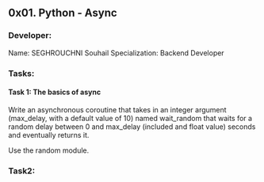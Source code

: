 ## 0x01. Python - Async

### Developer:
Name: SEGHROUCHNI Souhail
Specialization: Backend Developer

### Tasks:
#### Task 1: The basics of async
Write an asynchronous coroutine that takes in an integer argument (max_delay, with a default value of 10) named wait_random that waits for a random delay between 0 and max_delay (included and float value) seconds and eventually returns it.

Use the random module.

### Task2:  

